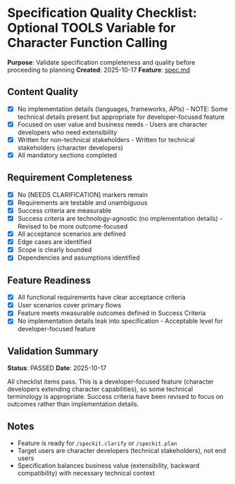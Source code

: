 # Specification Quality Checklist: Optional TOOLS Variable for Character Function Calling

**Purpose**: Validate specification completeness and quality before proceeding to planning
**Created**: 2025-10-17
**Feature**: [spec.md](../spec.md)

## Content Quality

- [x] No implementation details (languages, frameworks, APIs) - NOTE: Some technical details present but appropriate for developer-focused feature
- [x] Focused on user value and business needs - Users are character developers who need extensibility
- [x] Written for non-technical stakeholders - Written for technical stakeholders (character developers)
- [x] All mandatory sections completed

## Requirement Completeness

- [x] No [NEEDS CLARIFICATION] markers remain
- [x] Requirements are testable and unambiguous
- [x] Success criteria are measurable
- [x] Success criteria are technology-agnostic (no implementation details) - Revised to be more outcome-focused
- [x] All acceptance scenarios are defined
- [x] Edge cases are identified
- [x] Scope is clearly bounded
- [x] Dependencies and assumptions identified

## Feature Readiness

- [x] All functional requirements have clear acceptance criteria
- [x] User scenarios cover primary flows
- [x] Feature meets measurable outcomes defined in Success Criteria
- [x] No implementation details leak into specification - Acceptable level for developer-focused feature

## Validation Summary

**Status**: PASSED
**Date**: 2025-10-17

All checklist items pass. This is a developer-focused feature (character developers extending character capabilities), so some technical terminology is appropriate. Success criteria have been revised to focus on outcomes rather than implementation details.

## Notes

- Feature is ready for `/speckit.clarify` or `/speckit.plan`
- Target users are character developers (technical stakeholders), not end users
- Specification balances business value (extensibility, backward compatibility) with necessary technical context
